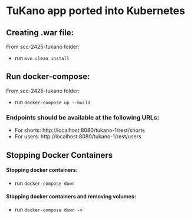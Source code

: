 
# TuKano app ported into Kubernetes

## Creating .war file:
From scc-2425-tukano folder:
- run `mvn clean install`

## Run docker-compose:
From scc-2425-tukano folder:
- run `docker-compose up --build`
### Endpoints should be available at the following URLs:
- For shorts: http://localhost:8080/tukano-1/rest/shorts
- For users: http://localhost:8080/tukano-1/rest/users

## Stopping Docker Containers
#### Stopping docker containers:
- run `docker-compose down`
#### Stopping docker containers and removing volumes:
- run `docker-compose down -v`